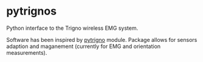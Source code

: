# pytrignos
Python interface to the Trigno wireless EMG system.

Software has been inspired by [pytrigno](https://github.com/Jakubach/pytrigno) module. Package allows for sensors adaption and maganement (currently for EMG and orientation measurements).
